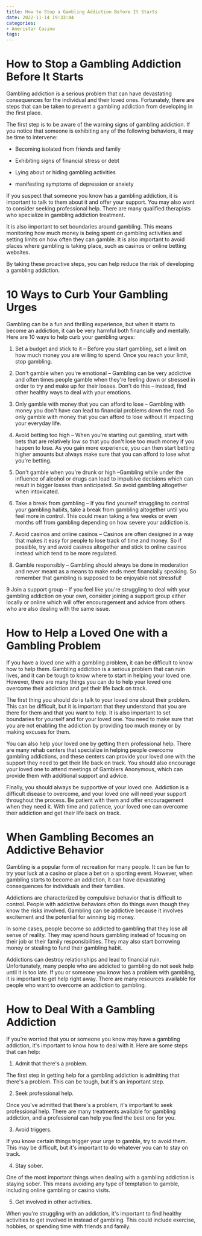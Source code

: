 ```yaml
---
title: How to Stop a Gambling Addiction Before It Starts
date: 2022-11-14 19:33:44
categories:
- Ameristar Casino
tags:
---
```



#  How to Stop a Gambling Addiction Before It Starts

Gambling addiction is a serious problem that can have devastating consequences for the individual and their loved ones. Fortunately, there are steps that can be taken to prevent a gambling addiction from developing in the first place.

The first step is to be aware of the warning signs of gambling addiction. If you notice that someone is exhibiting any of the following behaviors, it may be time to intervene:

- Becoming isolated from friends and family

- Exhibiting signs of financial stress or debt

- Lying about or hiding gambling activities

- manifesting symptoms of depression or anxiety

If you suspect that someone you know has a gambling addiction, it is important to talk to them about it and offer your support. You may also want to consider seeking professional help. There are many qualified therapists who specialize in gambling addiction treatment.

It is also important to set boundaries around gambling. This means monitoring how much money is being spent on gambling activities and setting limits on how often they can gamble. It is also important to avoid places where gambling is taking place, such as casinos or online betting websites.

By taking these proactive steps, you can help reduce the risk of developing a gambling addiction.

#  10 Ways to Curb Your Gambling Urges 

Gambling can be a fun and thrilling experience, but when it starts to become an addiction, it can be very harmful both financially and mentally. Here are 10 ways to help curb your gambling urges:

1. Set a budget and stick to it – Before you start gambling, set a limit on how much money you are willing to spend. Once you reach your limit, stop gambling.

2. Don't gamble when you're emotional – Gambling can be very addictive and often times people gamble when they're feeling down or stressed in order to try and make up for their losses. Don't do this – instead, find other healthy ways to deal with your emotions.

3. Only gamble with money that you can afford to lose – Gambling with money you don't have can lead to financial problems down the road. So only gamble with money that you can afford to lose without it impacting your everyday life.

4. Avoid betting too high – When you're starting out gambling, start with bets that are relatively low so that you don't lose too much money if you happen to lose. As you gain more experience, you can then start betting higher amounts but always make sure that you can afford to lose what you're betting.

5. Don't gamble when you're drunk or high –Gambling while under the influence of alcohol or drugs can lead to impulsive decisions which can result in bigger losses than anticipated. So avoid gambling altogether when intoxicated.

6. Take a break from gambling – If you find yourself struggling to control your gambling habits, take a break from gambling altogether until you feel more in control. This could mean taking a few weeks or even months off from gambling depending on how severe your addiction is.

7. Avoid casinos and online casinos – Casinos are often designed in a way that makes it easy for people to lose track of time and money. So if possible, try and avoid casinos altogether and stick to online casinos instead which tend to be more regulated.

8. Gamble responsibly – Gambling should always be done in moderation and never meant as a means to make ends meet financially speaking. So remember that gambling is supposed to be enjoyable not stressful!

9 Join a support group – If you feel like you're struggling to deal with your gambling addiction on your own, consider joining a support group either locally or online which will offer encouragement and advice from others who are also dealing with the same issue.

#  How to Help a Loved One with a Gambling Problem 

If you have a loved one with a gambling problem, it can be difficult to know how to help them. Gambling addiction is a serious problem that can ruin lives, and it can be tough to know where to start in helping your loved one. However, there are many things you can do to help your loved one overcome their addiction and get their life back on track.

The first thing you should do is talk to your loved one about their problem. This can be difficult, but it is important that they understand that you are there for them and that you want to help. It is also important to set boundaries for yourself and for your loved one. You need to make sure that you are not enabling the addiction by providing too much money or by making excuses for them.

You can also help your loved one by getting them professional help. There are many rehab centers that specialize in helping people overcome gambling addictions, and these centers can provide your loved one with the support they need to get their life back on track. You should also encourage your loved one to attend meetings of Gamblers Anonymous, which can provide them with additional support and advice.

Finally, you should always be supportive of your loved one. Addiction is a difficult disease to overcome, and your loved one will need your support throughout the process. Be patient with them and offer encouragement when they need it. With time and patience, your loved one can overcome their addiction and get their life back on track.

#  When Gambling Becomes an Addictive Behavior 

Gambling is a popular form of recreation for many people. It can be fun to try your luck at a casino or place a bet on a sporting event. However, when gambling starts to become an addiction, it can have devastating consequences for individuals and their families.

Addictions are characterized by compulsive behavior that is difficult to control. People with addictive behaviors often do things even though they know the risks involved. Gambling can be addictive because it involves excitement and the potential for winning big money.

In some cases, people become so addicted to gambling that they lose all sense of reality. They may spend hours gambling instead of focusing on their job or their family responsibilities. They may also start borrowing money or stealing to fund their gambling habit.

Addictions can destroy relationships and lead to financial ruin. Unfortunately, many people who are addicted to gambling do not seek help until it is too late. If you or someone you know has a problem with gambling, it is important to get help right away. There are many resources available for people who want to overcome an addiction to gambling.

#  How to Deal With a Gambling Addiction

If you're worried that you or someone you know may have a gambling addiction, it's important to know how to deal with it. Here are some steps that can help:

1. Admit that there's a problem.

The first step in getting help for a gambling addiction is admitting that there's a problem. This can be tough, but it's an important step.

2. Seek professional help.

Once you've admitted that there's a problem, it's important to seek professional help. There are many treatments available for gambling addiction, and a professional can help you find the best one for you.

3. Avoid triggers.

If you know certain things trigger your urge to gamble, try to avoid them. This may be difficult, but it's important to do whatever you can to stay on track.

4. Stay sober.

One of the most important things when dealing with a gambling addiction is staying sober. This means avoiding any type of temptation to gamble, including online gambling or casino visits.

5. Get involved in other activities.

When you're struggling with an addiction, it's important to find healthy activities to get involved in instead of gambling. This could include exercise, hobbies, or spending time with friends and family.